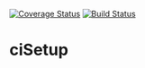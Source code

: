 [![Coverage Status](https://coveralls.io/repos/github/mbbecker/ciSetup/badge.svg?branch=master)](https://coveralls.io/github/mbbecker/ciSetup?branch=master)
[![Build Status](https://travis-ci.org/mbbecker/ciSetup.svg?branch=master)](https://travis-ci.org/mbbecker/ciSetup) 


# ciSetup
